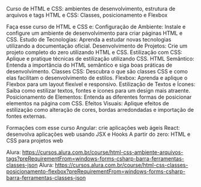 Curso de
HTML e CSS: ambientes de desenvolvimento, estrutura de arquivos e tags
HTML e CSS: Classes, posicionamento e Flexbox

Faça esse curso de HTML e CSS e:
Configuração de Ambiente: Instale e configure um ambiente de desenvolvimento para criar páginas HTML e CSS.
Estudo de Tecnologias: Aprenda a estudar novas tecnologias utilizando a documentação oficial.
Desenvolvimento de Projetos: Crie um projeto completo do zero utilizando HTML e CSS.
Estilização com CSS: Aplique e pratique técnicas de estilização utilizando CSS.
HTML Semântico: Entenda a importância do HTML semântico e siga boas práticas de desenvolvimento.
Classes CSS: Descubra o que são classes CSS e como elas facilitam o desenvolvimento de estilos.
Flexbox: Aprenda e aplique o Flexbox para um layout flexível e responsivo.
Estilização de Textos e Ícones: Saiba como estilizar textos, fontes e ícones para um design mais atraente.
Posicionamento de Elementos: Entenda as diferentes formas de posicionar elementos na página com CSS.
Efeitos Visuais: Aplique efeitos de estilização como alteração de cores, bordas arredondadas e importação de fontes externas.


Formações com esse curso
Angular: crie aplicações web ágeis
React: desenvolva aplicações web usando JSX e Hooks
A partir do zero: HTML e CSS para projetos web

Alura: https://cursos.alura.com.br/course/html-css-ambiente-arquivos-tags?preRequirementFrom=windows-forms-csharp-barra-ferramentas-classes-json
Alura: https://cursos.alura.com.br/course/html-css-classes-posicionamento-flexbox?preRequirementFrom=windows-forms-csharp-barra-ferramentas-classes-json
